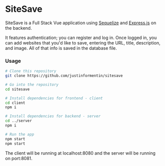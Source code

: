 # SiteSave

SiteSave is a Full Stack Vue application using [Sequelize](http://docs.sequelizejs.com/) and [Express.js](http://expressjs.com/) on the backend. 

It features authentication; you can register and log in. Once logged in, you can add websites that you'd like to save, entering the URL, title, description, and image. All of that info is saved in the database file.

### Usage


```bash
# Clone this repository
git clone https://github.com/justinformentin/sitesave

# Go into the repository
cd sitesave

# Install dependencies for frontend - client
cd client
npm i

# Install dependencies for backend - server
cd ../server
npm i

# Run the app
npm start
npm start
```

The client will be running at localhost:8080 and the server will be running on port:8081.

